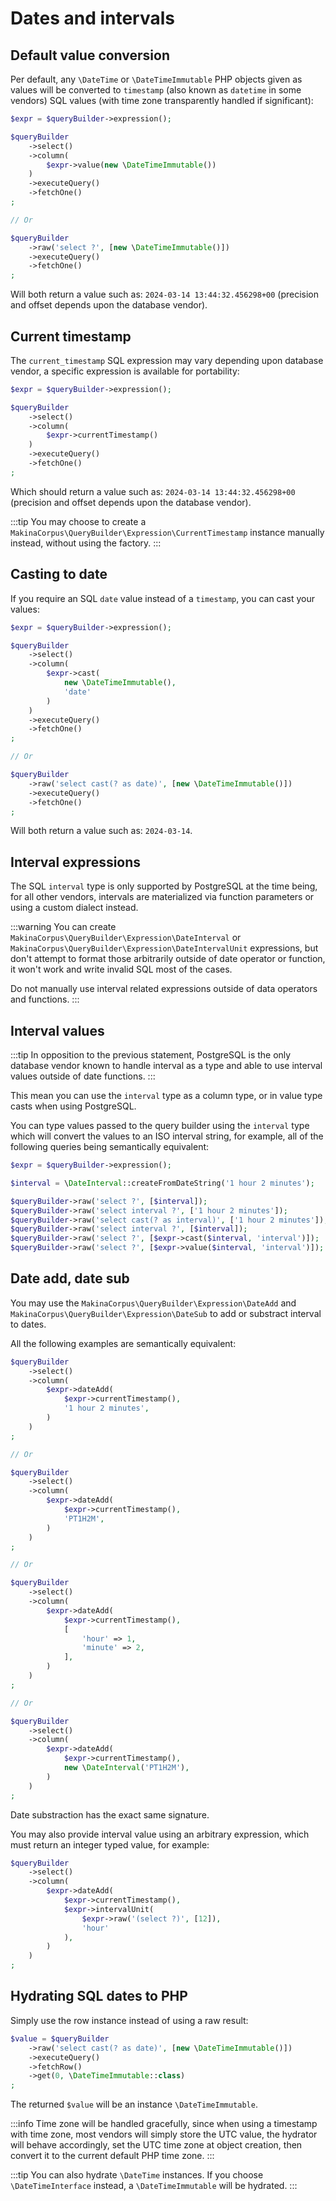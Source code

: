 # Dates and intervals

## Default value conversion

Per default, any `\DateTime` or `\DateTimeImmutable` PHP objects given as values
will be converted to `timestamp` (also known as `datetime` in some vendors) SQL
values (with time zone transparently handled if significant):

```php
$expr = $queryBuilder->expression();

$queryBuilder
    ->select()
    ->column(
        $expr->value(new \DateTimeImmutable())
    )
    ->executeQuery()
    ->fetchOne()
;

// Or

$queryBuilder
    ->raw('select ?', [new \DateTimeImmutable()])
    ->executeQuery()
    ->fetchOne()
;
```

Will both return a value such as: `2024-03-14 13:44:32.456298+00` (precision and offset
depends upon the database vendor).

## Current timestamp

The `current_timestamp` SQL expression may vary depending upon database vendor,
a specific expression is available for portability:

```php
$expr = $queryBuilder->expression();

$queryBuilder
    ->select()
    ->column(
        $expr->currentTimestamp()
    )
    ->executeQuery()
    ->fetchOne()
;
```

Which should return a value such as: `2024-03-14 13:44:32.456298+00` (precision and offset
depends upon the database vendor).

:::tip
You may choose to create a `MakinaCorpus\QueryBuilder\Expression\CurrentTimestamp`
instance manually instead, without using the factory.
:::

## Casting to date

If you require an SQL `date` value instead of a `timestamp`, you can cast your
values:

```php
$expr = $queryBuilder->expression();

$queryBuilder
    ->select()
    ->column(
        $expr->cast(
            new \DateTimeImmutable(),
            'date'
        )
    )
    ->executeQuery()
    ->fetchOne()
;

// Or

$queryBuilder
    ->raw('select cast(? as date)', [new \DateTimeImmutable()])
    ->executeQuery()
    ->fetchOne()
;
```

Will both return a value such as: `2024-03-14`.

## Interval expressions

The SQL `interval` type is only supported by PostgreSQL at the time being,
for all other vendors, intervals are materialized via function parameters or
using a custom dialect instead.

:::warning
You can create `MakinaCorpus\QueryBuilder\Expression\DateInterval` or
`MakinaCorpus\QueryBuilder\Expression\DateIntervalUnit` expressions,
but don't attempt to format those arbitrarily outside of date operator
or function, it won't work and write invalid SQL most of the cases.

Do not manually use interval related expressions outside of data
operators and functions.
:::


## Interval values

:::tip
In opposition to the previous statement, PostgreSQL is the only
database vendor known to handle interval as a type and able to use
interval values outside of date functions.
:::

This mean you can use the `interval` type as a column type, or in
value type casts when using PostgreSQL.

You can type values passed to the query builder using the `interval`
type which will convert the values to an ISO interval string, for
example, all of the following queries being semantically equivalent:

```php
$expr = $queryBuilder->expression();

$interval = \DateInterval::createFromDateString('1 hour 2 minutes');

$queryBuilder->raw('select ?', [$interval]);
$queryBuilder->raw('select interval ?', ['1 hour 2 minutes']);
$queryBuilder->raw('select cast(? as interval)', ['1 hour 2 minutes']);
$queryBuilder->raw('select interval ?', [$interval]);
$queryBuilder->raw('select ?', [$expr->cast($interval, 'interval')]);
$queryBuilder->raw('select ?', [$expr->value($interval, 'interval')]);
```

## Date add, date sub

You may use the `MakinaCorpus\QueryBuilder\Expression\DateAdd` and
`MakinaCorpus\QueryBuilder\Expression\DateSub` to add or substract
interval to dates.

All the following examples are semantically equivalent:

```php
$queryBuilder
    ->select()
    ->column(
        $expr->dateAdd(
            $expr->currentTimestamp(),
            '1 hour 2 minutes',
        )
    )
;

// Or

$queryBuilder
    ->select()
    ->column(
        $expr->dateAdd(
            $expr->currentTimestamp(),
            'PT1H2M',
        )
    )
;

// Or

$queryBuilder
    ->select()
    ->column(
        $expr->dateAdd(
            $expr->currentTimestamp(),
            [
                'hour' => 1,
                'minute' => 2,
            ],
        )
    )
;

// Or

$queryBuilder
    ->select()
    ->column(
        $expr->dateAdd(
            $expr->currentTimestamp(),
            new \DateInterval('PT1H2M'),
        )
    )
;
```

Date substraction has the exact same signature.

You may also provide interval value using an arbitrary expression,
which must return an integer typed value, for example:

```php
$queryBuilder
    ->select()
    ->column(
        $expr->dateAdd(
            $expr->currentTimestamp(),
            $expr->intervalUnit(
                $expr->raw('(select ?)', [12]),
                'hour'
            ),
        )
    )
;
```

## Hydrating SQL dates to PHP

Simply use the row instance instead of using a raw result:

```php
$value = $queryBuilder
    ->raw('select cast(? as date)', [new \DateTimeImmutable()])
    ->executeQuery()
    ->fetchRow()
    ->get(0, \DateTimeImmutable::class)
;
```

The returned `$value` will be an instance `\DateTimeImmutable`.

:::info
Time zone will be handled gracefully, since when using a timestamp with time zone,
most vendors will simply store the UTC value, the hydrator will behave accordingly,
set the UTC time zone at object creation, then convert it to the current default
PHP time zone.
:::

:::tip
You can also hydrate `\DateTime` instances. If you choose `\DateTimeInterface`
instead, a `\DateTimeImmutable` will be hydrated.
:::
